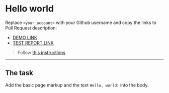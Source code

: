 # Hello world
Replace `<your_account>` with your Github username and copy the links to Pull Request description:
- [DEMO LINK](https://chernobrovin.github.io/layout_hello-world/)
- [TEST REPORT LINK](https://chernobrovin.github.io/layout_hello-world/report/html_report/)

> Follow [this instructions](https://mate-academy.github.io/layout_task-guideline/#how-to-solve-the-layout-tasks-on-github)
___

## The task
Add the basic page markup and the text `Hello, world!` into the body.
